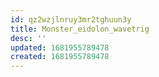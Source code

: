 ```yaml
---
id: qz2wzjlnruy3mr2tghuun3y
title: Monster_eidolon_wavetrig
desc: ''
updated: 1681955789478
created: 1681955789478
---
```

